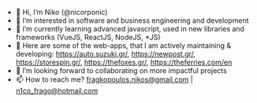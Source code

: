 - 👋 Hi, I’m Niko (@nicorponic)
- 👀 I’m interested in software and business engineering and development
- 🌱 I’m currently learning advanced javascript, used in new libraries and frameworks (VueJS, ReactJS, NodeJS, *JS)
- 💼 Here are some of the web-apps, that I am actively maintaining & developing: https://auto.suzuki.gr/,  https://newpost.gr/,  https://storespin.gr/,
      https://thefoxes.gr/, https://theferries.com/en
- 💞️ I’m looking forward to collaborating on more impactful projects
- 📫 How to reach me? fragkopoulos.nikos@gmail.com | n1co_frago@hotmail.com

<!---
nicorponic/nicorponic is a ✨ special ✨ repository because its `README.md` (this file) appears on your GitHub profile.
You can click the Preview link to take a look at your changes.
--->
